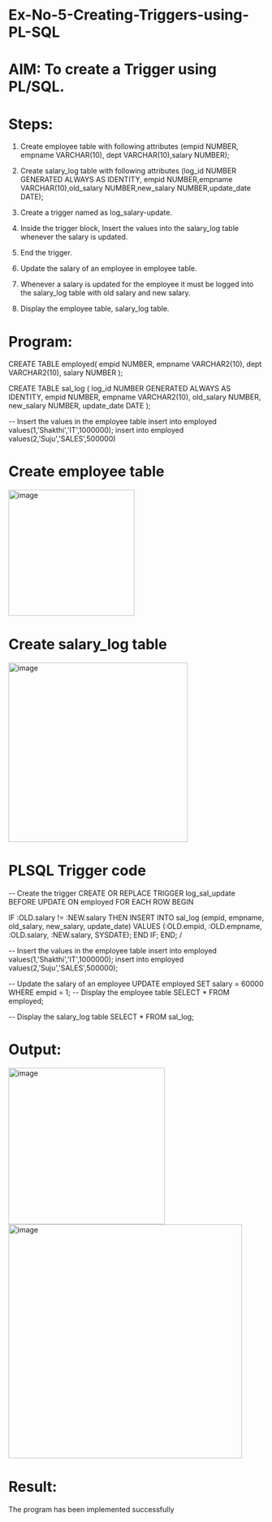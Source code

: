 # Ex-No-5-Creating-Triggers-using-PL-SQL


# AIM: To create a Trigger using PL/SQL.


# Steps:


1. Create employee table with following attributes (empid NUMBER, empname VARCHAR(10), dept VARCHAR(10),salary NUMBER);

2. Create salary_log table with following attributes (log_id NUMBER GENERATED ALWAYS AS IDENTITY, empid NUMBER,empname VARCHAR(10),old_salary NUMBER,new_salary NUMBER,update_date DATE);


3. Create a trigger named as log_salary-update.

4. Inside the trigger block, Insert the values into the salary_log table whenever the salary is updated.


5. End the trigger.


6. Update the salary of an employee in employee table.


7. Whenever a salary is updated for the employee it must be logged into the salary_log table with old salary and new salary.


8. Display the employee table, salary_log table.



# Program:



CREATE TABLE employed(
  empid NUMBER,
  empname VARCHAR2(10),
  dept VARCHAR2(10),
  salary NUMBER
);




CREATE TABLE sal_log (
  log_id NUMBER GENERATED ALWAYS AS IDENTITY,
  empid NUMBER,
  empname VARCHAR2(10),
  old_salary NUMBER,
  new_salary NUMBER,
  update_date DATE
);



-- Insert the values in the employee table
insert into employed values(1,'Shakthi','IT',1000000);
insert into employed values(2,'Suju','SALES',500000)




# Create employee table



<img width="248" alt="image" src="https://github.com/AlluguriSrikrishnateja/Ex-No-5-Creating-Triggers-using-PL-SQL/assets/118343892/2a3c06db-cad0-45ac-b88f-a90d2bb184ce">



# Create salary_log table


<img width="353" alt="image" src="https://github.com/AlluguriSrikrishnateja/Ex-No-5-Creating-Triggers-using-PL-SQL/assets/118343892/1e6f4538-b166-40e8-beed-e366c40d9655">




# PLSQL Trigger code


-- Create the trigger
CREATE OR REPLACE TRIGGER log_sal_update
BEFORE UPDATE ON employed
FOR EACH ROW
BEGIN



  IF :OLD.salary != :NEW.salary THEN
    INSERT INTO sal_log (empid, empname, old_salary, new_salary, update_date)
    VALUES (:OLD.empid, :OLD.empname, :OLD.salary, :NEW.salary, SYSDATE);
  END IF;
END;
/




-- Insert the values in the employee table
insert into employed values(1,'Shakthi','IT',1000000);
insert into employed values(2,'Suju','SALES',500000);




-- Update the salary of an employee
UPDATE employed
SET salary = 60000
WHERE empid = 1;
-- Display the employee table
SELECT * FROM employed;



-- Display the salary_log table
SELECT * FROM sal_log;



# Output:


<img width="308" alt="image" src="https://github.com/AlluguriSrikrishnateja/Ex-No-5-Creating-Triggers-using-PL-SQL/assets/118343892/179db77c-09e3-4228-ba15-c3da3def7a2e">



<img width="460" alt="image" src="https://github.com/AlluguriSrikrishnateja/Ex-No-5-Creating-Triggers-using-PL-SQL/assets/118343892/3b6cae3e-afba-4618-bf65-99e80fb07e54">




# Result:

The program has been implemented successfully





